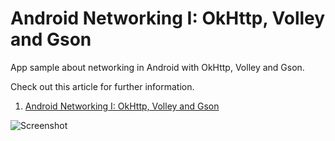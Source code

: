 # Android Networking I: OkHttp, Volley and Gson

App sample about networking in Android with OkHttp, Volley and Gson.

Check out this article for further information.

1. [Android Networking I: OkHttp, Volley and Gson](http://goo.gl/Hd5LiO)

![Screenshot](https://dl.dropboxusercontent.com/u/83259317/Images/Yoda%20Android%20Networking%20I.png)
